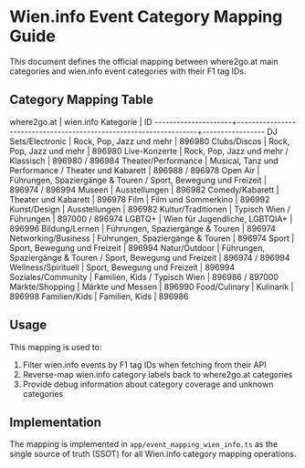 # Wien.info Event Category Mapping Guide

This document defines the official mapping between where2go.at main categories and wien.info event categories with their F1 tag IDs.

## Category Mapping Table

where2go.at          |  wien.info Kategorie                                              |  ID
---------------------+-------------------------------------------------------------------+-----------------
DJ Sets/Electronic   |  Rock, Pop, Jazz und mehr                                         |  896980
Clubs/Discos         |  Rock, Pop, Jazz und mehr                                         |  896980
Live-Konzerte        |  Rock, Pop, Jazz und mehr / Klassisch                             |  896980 / 896984
Theater/Performance  |  Musical, Tanz und Performance / Theater und Kabarett             |  896988 / 896978
Open Air             |  Führungen, Spaziergänge & Touren / Sport, Bewegung und Freizeit  |  896974 / 896994
Museen               |  Ausstellungen                                                    |  896982
Comedy/Kabarett      |  Theater und Kabarett                                             |  896978
Film                 |  Film und Sommerkino                                              |  896992
Kunst/Design         |  Ausstellungen                                                    |  896982
Kultur/Traditionen   |  Typisch Wien / Führungen                                         |  897000 / 896974
LGBTQ+               |  Wien für Jugendliche, LGBTQIA+                                   |  896996
Bildung/Lernen       |  Führungen, Spaziergänge & Touren                                 |  896974
Networking/Business  |  Führungen, Spaziergänge & Touren                                 |  896974
Sport                |  Sport, Bewegung und Freizeit                                     |  896994
Natur/Outdoor        |  Führungen, Spaziergänge & Touren / Sport, Bewegung und Freizeit  |  896974 / 896994
Wellness/Spirituell  |  Sport, Bewegung und Freizeit                                     |  896994
Soziales/Community   |  Familien, Kids / Typisch Wien                                    |  896986 / 897000
Märkte/Shopping      |  Märkte und Messen                                                |  896990
Food/Culinary        |  Kulinarik                                                        |  896998
Familien/Kids        |  Familien, Kids                                                   |  896986

## Usage

This mapping is used to:
1. Filter wien.info events by F1 tag IDs when fetching from their API
2. Reverse-map wien.info category labels back to where2go.at categories
3. Provide debug information about category coverage and unknown categories

## Implementation

The mapping is implemented in `app/event_mapping_wien_info.ts` as the single source of truth (SSOT) for all Wien.info category mapping operations.
